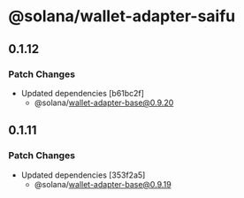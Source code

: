 # @solana/wallet-adapter-saifu

## 0.1.12

### Patch Changes

-   Updated dependencies [b61bc2f]
    -   @solana/wallet-adapter-base@0.9.20

## 0.1.11

### Patch Changes

-   Updated dependencies [353f2a5]
    -   @solana/wallet-adapter-base@0.9.19
